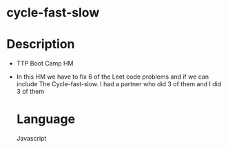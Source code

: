 # cycle-fast-slow

# Description
- TTP Boot Camp HM
- In this HM we have to fix 6 of the Leet code problems and if we can include The Cycle-fast-slow.
  I had a partner who did 3 of them and I did 3 of them

  # Language
  Javascript
